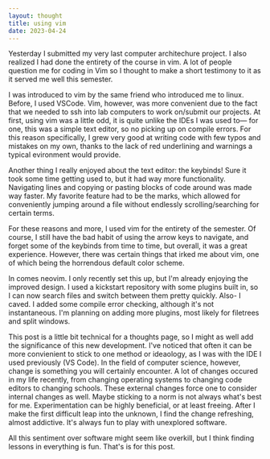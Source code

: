 ```yaml
---
layout: thought
title: using vim
date: 2023-04-24
---
```


Yesterday I submitted my very last computer architechure project. I also realized I had done the entirety of the course in vim. A lot of people question me for coding in Vim so I thought to make a short testimony to it as it served me well this semester.

I was introduced to vim by the same friend who introduced me to linux. Before, I used VSCode. Vim, however, was more convenient due to the fact that we needed to ssh into lab computers to work on/submit our projects. At first, using vim was a little odd, it is quite unlike the IDEs I was used to— for one, this was a simple text editor, so no picking up on compile errors. For this reason specifically, I grew very good at writing code with few typos and mistakes on my own, thanks to the lack of red underlining and warnings a typical evironment would provide.

Another thing I really enjoyed about the text editor: the keybinds! Sure it took some time getting used to, but it had way more functionality. Navigating lines and copying or pasting blocks of code around was made way faster. My favorite feature had to be the marks, which allowed for conveniently jumping around a file without endlessly scrolling/searching for certain terms.

For these reasons and more, I used vim for the entirety of the semester. Of course, I still have the bad habit of using the arrow keys to navigate, and forget some of the keybinds from time to time, but overall, it was a great experience. However, there was certain things that irked me about vim, one of which being the horrendous default color scheme.

In comes neovim. I only recently set this up, but I'm already enjoying the improved design. I used a kickstart repository with some plugins built in, so I can now search files and switch between them pretty quickly. Also- I caved. I added some compile error checking, although it's not instantaneous. I'm planning on adding more plugins, most likely for filetrees and split windows.

This post is a little bit technical for a thoughts page, so I might as well add the significance of this new development. I've noticed that often it can be more convienient to stick to one method or ideaology, as I was with the IDE I used previously (VS Code). In the field of computer science, however, change is something you will certainly encounter. A lot of changes occured in my life recently, from changing operating systems to changing code editors to changing schools. These external changes force one to consider internal changes as well. Maybe sticking to a norm is not always what's best for me. Experimentation can be highly beneficial, or at least freeing. After I make the first difficult leap into the unknown, I find the change refreshing, almost addictive. It's always fun to play with unexplored software.

All this sentiment over software might seem like overkill, but I think finding lessons in everything is fun. That's is for this post.
